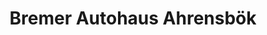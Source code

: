 ---
title: "Bremer Autohaus Ahrensbök"
url: /ahrensboek/bremer-autohaus-ahrensboek-ploener-strasse/
shop: Autohaus
---